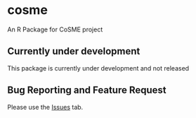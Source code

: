 # cosme
An R Package for CoSME project

## Currently under development

This package is currently under development and not released

## Bug Reporting and Feature Request
Please use the [Issues](https://github.com/bkeller2/cosme/issues) tab.
